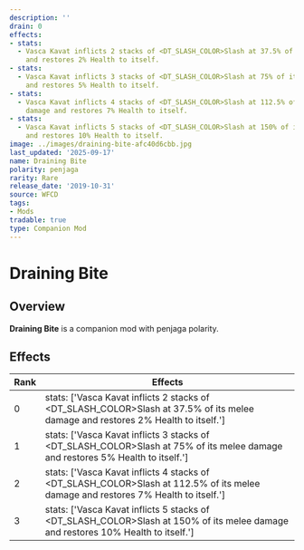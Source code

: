 ```yaml
---
description: ''
drain: 0
effects:
- stats:
  - Vasca Kavat inflicts 2 stacks of <DT_SLASH_COLOR>Slash at 37.5% of its melee damage
    and restores 2% Health to itself.
- stats:
  - Vasca Kavat inflicts 3 stacks of <DT_SLASH_COLOR>Slash at 75% of its melee damage
    and restores 5% Health to itself.
- stats:
  - Vasca Kavat inflicts 4 stacks of <DT_SLASH_COLOR>Slash at 112.5% of its melee
    damage and restores 7% Health to itself.
- stats:
  - Vasca Kavat inflicts 5 stacks of <DT_SLASH_COLOR>Slash at 150% of its melee damage
    and restores 10% Health to itself.
image: ../images/draining-bite-afc40d6cbb.jpg
last_updated: '2025-09-17'
name: Draining Bite
polarity: penjaga
rarity: Rare
release_date: '2019-10-31'
source: WFCD
tags:
- Mods
tradable: true
type: Companion Mod
---
```


# Draining Bite

## Overview

**Draining Bite** is a companion mod with penjaga polarity.

## Effects

| Rank | Effects |
|------|----------|
| 0 | stats: ['Vasca Kavat inflicts 2 stacks of <DT_SLASH_COLOR>Slash at 37.5% of its melee damage and restores 2% Health to itself.'] |
| 1 | stats: ['Vasca Kavat inflicts 3 stacks of <DT_SLASH_COLOR>Slash at 75% of its melee damage and restores 5% Health to itself.'] |
| 2 | stats: ['Vasca Kavat inflicts 4 stacks of <DT_SLASH_COLOR>Slash at 112.5% of its melee damage and restores 7% Health to itself.'] |
| 3 | stats: ['Vasca Kavat inflicts 5 stacks of <DT_SLASH_COLOR>Slash at 150% of its melee damage and restores 10% Health to itself.'] |

